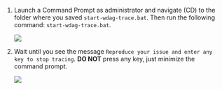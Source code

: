 1. Launch a Command Prompt as administrator and navigate (CD) to the folder where you saved `start-wdag-trace.bat`. Then run the following command: `start-wdag-trace.bat`.

    ![](https://joji.blob.core.windows.net/recipe/wdag-trace-1.png)

2. Wait until you see the message `Reproduce your issue and enter any key to stop tracing`. **DO NOT** press any key, just minimize the command prompt.

    ![](https://joji.blob.core.windows.net/recipe/wdag-trace-2.png)
